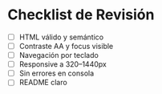 # Checklist de Revisión
- [ ] HTML válido y semántico
- [ ] Contraste AA y focus visible
- [ ] Navegación por teclado
- [ ] Responsive a 320–1440px
- [ ] Sin errores en consola
- [ ] README claro
